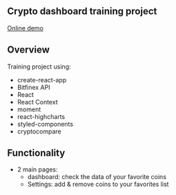 ## Crypto dashboard training project

[Online demo](http://cryptodash.cronnection.at/)

## Overview

Training project using:

- create-react-app
- Bitfinex API
- React
- React Context
- moment
- react-highcharts
- styled-components
- cryptocompare

## Functionality

- 2 main pages:
  - dashboard: check the data of your favorite coins
  - Settings: add & remove coins to your favorites list
